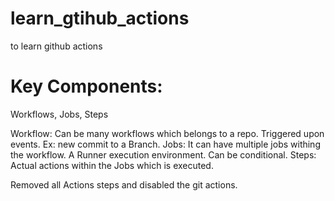 # learn_gtihub_actions
to learn github actions

# Key Components:
Workflows, Jobs, Steps

Workflow: Can be many workflows which belongs to a repo. Triggered upon events. Ex: new commit to a Branch.
Jobs: It can have multiple jobs withing the workflow. A Runner execution environment. Can be conditional.
Steps: Actual actions within the Jobs which is executed.

Removed all Actions steps and disabled the git actions.
